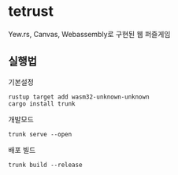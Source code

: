 # tetrust

Yew.rs, Canvas, Webassembly로 구현된 웹 퍼즐게임

## 실행법

기본설정

```
rustup target add wasm32-unknown-unknown
cargo install trunk
```

개발모드

```
trunk serve --open
```

배포 빌드

```
trunk build --release
```
